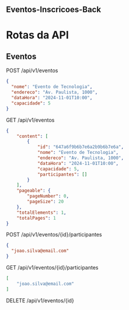 ## Eventos-Inscricoes-Back

# Rotas da API

## Eventos

POST /api/v1/eventos
```json
{
  "nome": "Evento de Tecnologia",
  "endereco": "Av. Paulista, 1000",
  "dataHora": "2024-11-01T10:00",
  "capacidade": 5
}

```
GET /api/v1/eventos
```json
{
    "content": [
        {
            "id": "647a6f9b6b7e6a2b9b6b7e6a",
            "nome": "Evento de Tecnologia",
            "endereco": "Av. Paulista, 1000",
            "dataHora": "2024-11-01T10:00",
            "capacidade": 5,
            "participantes": []
        }
    ],
    "pageable": {
        "pageNumber": 0,
        "pageSize": 20
    },
    "totalElements": 1,
    "totalPages": 1
}
```
POST /api/v1/eventos/{id}/participantes
```json
{
  "joao.silva@email.com"
}
```
GET /api/v1/eventos/{id}/participantes

```json
[
    "joao.silva@email.com"
]
```
DELETE /api/v1/eventos/{id}